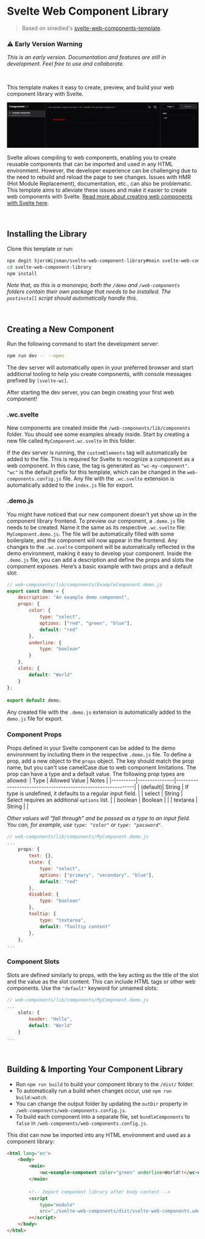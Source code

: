# Svelte Web Component Library

> Based on sinedied's [svelte-web-components-template](https://github.com/sinedied/svelte-web-components-template).

### ⚠️ Early Version Warning

_This is an early version. Documentation and features are still in development. Feel free to use and collaborate._

<br>

This template makes it easy to create, preview, and build your web component library with Svelte.

![Banner preview](https://github.com/SjorsWijsman/svelte-web-component-library/blob/main/docs/swct-banner.PNG?raw=true)

Svelte allows compiling to web components, enabling you to create reusable components that can be imported and used in any HTML environment. However, the developer experience can be challenging due to the need to rebuild and reload the page to see changes. Issues with HMR (Hot Module Replacement), documentation, etc., can also be problematic. This template aims to alleviate these issues and make it easier to create web components with Svelte. [Read more about creating web components with Svelte here](https://svelte.dev/docs/custom-elements-api).

<br>

## Installing the Library

Clone this template or run:

```bash
npx degit SjorsWijsman/svelte-web-component-library#main svelte-web-component-library
cd svelte-web-component-library
npm install
```

_Note that, as this is a monorepo, both the `/demo` and `/web-components` folders contain their own package that needs to be installed. The `postinstall` script should automatically handle this._

<br>

## Creating a New Component

Run the following command to start the development server:

```bash
npm run dev -- --open
```

The dev server will automatically open in your preferred browser and start additional tooling to help you create components, with console messages prefixed by `[svelte-wc]`.

After starting the dev server, you can begin creating your first web component!

### .wc.svelte

New components are created inside the `/web-components/lib/components` folder. You should see some examples already inside. Start by creating a new file called `MyComponent.wc.svelte` in this folder.

If the dev server is running, the `customElements` tag will automatically be added to the file. This is required for Svelte to recognize a component as a web component. In this case, the tag is generated as `"wc-my-component"`. `"wc"` is the default prefix for this template, which can be changed in the `web-components.config.js` file. Any file with the `.wc.svelte` extension is automatically added to the `index.js` file for export.

### .demo.js

You might have noticed that our new component doesn't yet show up in the component library frontend. To preview our component, a `.demo.js` file needs to be created. Name it the same as its respective `.wc.svelte` file: `MyComponent.demo.js`. The file will be automatically filled with some boilerplate, and the component will now appear in the frontend. Any changes to the `.wc.svelte` component will be automatically reflected in the demo environment, making it easy to develop your component. Inside the `.demo.js` file, you can add a description and define the props and slots the component exposes. Here’s a basic example with two props and a default slot:

```javascript
// web-components/lib/components/ExampleComponent.demo.js
export const demo = {
	description: "An example demo component",
	props: {
		color: {
			type: "select",
			options: ["red", "green", "blue"],
			default: "red"
		},
		underline: {
			type: "boolean"
		}
	},
	slots: {
		default: "World"
	}
};

export default demo;
```

Any created file with the `.demo.js` extension is automatically added to the `demo.js` file for export.

### Component Props

Props defined in your Svelte component can be added to the demo environment by including them in the respective `.demo.js` file. To define a prop, add a new object to the `props` object. The key should match the prop name, but you can't use camelCase due to web component limitations. The prop can have a type and a default value. The following prop types are allowed:
| Type | Allowed Value | Notes |
|----------|---------------|-------------------------------------------------------------|
| (default)| String | If type is undefined, it defaults to a regular input field. |
| select | String | Select requires an additional `options` list. |
| boolean | Boolean | |
| textarea | String | |

_Other values will "fall through" and be passed as a type to an input field. You can, for example, use `type: "color"` or `type: "password"`._

```javascript
// web-components/lib/components/MyComponent.demo.js
...
	props: {
		text: {},
		state: {
			type: "select",
			options: ["primary", "secondary", "blue"],
			default: "red"
		},
		disabled: {
			type: "boolean"
		},
		tooltip: {
			type: "textarea",
			default: "Tooltip content"
		},
	},
...
```

### Component Slots

Slots are defined similarly to props, with the key acting as the title of the slot and the value as the slot content. This can include HTML tags or other web components. Use the `"default"` keyword for unnamed slots:

```javascript
// web-components/lib/components/MyComponent.demo.js
...
	slots: {
		header: "Hello",
		default: "World"
	}
...
```

<br>

## Building & Importing Your Component Library

-   Run `npm run build` to build your component library to the `/dist/` folder.
-   To automatically run a build when changes occur, use `npm run build:watch`.
-   You can change the output folder by updating the `outDir` property in `/web-components/web-components.config.js`.
-   To build each component into a separate file, set `bundleComponents` to `false` in `/web-components/web-components.config.js`.

This dist can now be imported into any HTML environment and used as a component library:

```html
<html lang="en">
	<body>
		<main>
			<wc-example-component color="green" underline>World!!</wc-example-component>
		</main>

		<!-- Import component library after body content -->
		<script
			type="module"
			src="./svelte-web-components/dist/svelte-web-components.umd.js"
		></script>
	</body>
</html>
```

